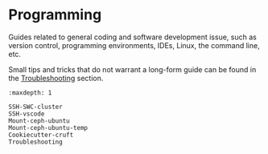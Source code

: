 # Programming

Guides related to general coding and software development issue, such as version control, programming environments, IDEs, Linux, the command line, etc.

Small tips and tricks that do not warrant a long-form guide can be found in the [Troubleshooting](Troubleshooting.md) section.

```{toctree}
:maxdepth: 1

SSH-SWC-cluster
SSH-vscode
Mount-ceph-ubuntu
Mount-ceph-ubuntu-temp
Cookiecutter-cruft
Troubleshooting
```
